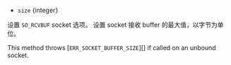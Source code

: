 <!-- YAML
added: v8.7.0
-->

* `size` {integer}


设置 `SO_RCVBUF` socket 选项。
设置 socket 接收 buffer 的最大值，以字节为单位。

This method throws [`ERR_SOCKET_BUFFER_SIZE`][] if called on an unbound socket.

